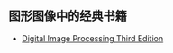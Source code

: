 ## 图形图像中的经典书籍

+ [Digital Image Processing Third Edition](http://web.ipac.caltech.edu/staff/fmasci/home/astro_refs/Digital_Image_Processing_3rdEd_truncated.pdf)
